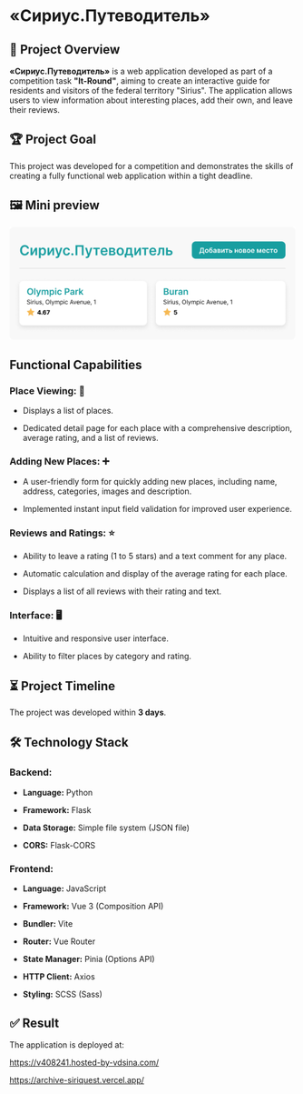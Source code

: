 # «Сириус.Путеводитель»

## 🚀 Project Overview

**«Сириус.Путеводитель»** is a web application developed as part of a competition task **"It-Round"**, aiming to create an interactive guide for residents and visitors of the federal territory "Sirius". The application allows users to view information about interesting places, add their own, and leave their reviews.

## 🏆 Project Goal

This project was developed for a competition and demonstrates the skills of creating a fully functional web application within a tight deadline.

## 🖼️ Mini preview

![Preview](https://github.com/akudera/Sirius.Travel/blob/archive-contest/Preview-mini.png?raw=true)

## Functional Capabilities

### Place Viewing: 📍

- Displays a list of places.

- Dedicated detail page for each place with a comprehensive description, average rating, and a list of reviews.

### Adding New Places: ➕

- A user-friendly form for quickly adding new places, including name, address, categories, images and description.

- Implemented instant input field validation for improved user experience.

### Reviews and Ratings: ⭐

- Ability to leave a rating (1 to 5 stars) and a text comment for any place.

- Automatic calculation and display of the average rating for each place.

- Displays a list of all reviews with their rating and text.

### Interface: 🖥️

- Intuitive and responsive user interface.

- Ability to filter places by category and rating.

## ⏳ Project Timeline

The project was developed within **3 days**.

## 🛠️ Technology Stack

### Backend:

- **Language:** Python

- **Framework:** Flask

- **Data Storage:** Simple file system (JSON file)

- **CORS:** Flask-CORS

### Frontend:

- **Language:** JavaScript

- **Framework:** Vue 3 (Composition API)

- **Bundler:** Vite

- **Router:** Vue Router

- **State Manager:** Pinia (Options API)

- **HTTP Client:** Axios

- **Styling:** SCSS (Sass)

## ✅ Result

The application is deployed at:

https://v408241.hosted-by-vdsina.com/

https://archive-siriquest.vercel.app/
